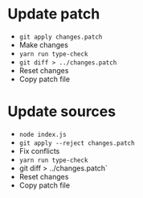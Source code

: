 # Update patch

- `git apply changes.patch`
- Make changes
- `yarn run type-check`
- `git diff > ../changes.patch`
- Reset changes
- Copy patch file

# Update sources

- `node index.js`
- `git apply --reject changes.patch`
- Fix conflicts
- `yarn run type-check`
- git diff > ../changes.patch`
- Reset changes
- Copy patch file
